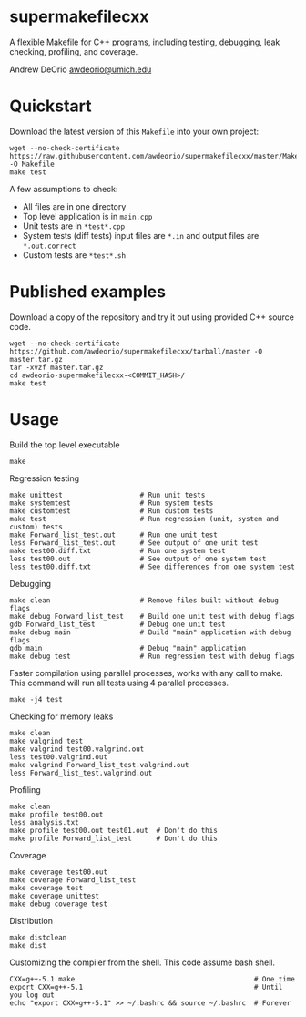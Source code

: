# supermakefilecxx
A flexible Makefile for C++ programs, including testing, debugging, leak checking, profiling, and coverage.

Andrew DeOrio <awdeorio@umich.edu>

# Quickstart
Download the latest version of this `Makefile` into your own project:
```
wget --no-check-certificate https://raw.githubusercontent.com/awdeorio/supermakefilecxx/master/Makefile -O Makefile
make test
```

A few assumptions to check:
- All files are in one directory
- Top level application is in `main.cpp`
- Unit tests are in `*test*.cpp`
- System tests (diff tests) input files are `*.in` and output files are `*.out.correct`
- Custom tests are `*test*.sh`

# Published examples
Download a copy of the repository and try it out using provided C++ source code.
```
wget --no-check-certificate https://github.com/awdeorio/supermakefilecxx/tarball/master -O master.tar.gz
tar -xvzf master.tar.gz
cd awdeorio-supermakefilecxx-<COMMIT_HASH>/
make test
```

# Usage
Build the top level executable
```
make
```

Regression testing
```
make unittest                   # Run unit tests
make systemtest                 # Run system tests
make customtest                 # Run custom tests
make test                       # Run regression (unit, system and custom) tests
make Forward_list_test.out      # Run one unit test
less Forward_list_test.out      # See output of one unit test 
make test00.diff.txt            # Run one system test
less test00.out                 # See output of one system test
less test00.diff.txt            # See differences from one system test
```

Debugging
```
make clean                      # Remove files built without debug flags
make debug Forward_list_test    # Build one unit test with debug flags
gdb Forward_list_test           # Debug one unit test
make debug main                 # Build "main" application with debug flags
gdb main                        # Debug "main" application
make debug test                 # Run regression test with debug flags
```

Faster compilation using parallel processes, works with any call to make.  This command will run all tests using 4 parallel processes.
```
make -j4 test
```

Checking for memory leaks
```
make clean
make valgrind test
make valgrind test00.valgrind.out
less test00.valgrind.out
make valgrind Forward_list_test.valgrind.out
less Forward_list_test.valgrind.out
```

Profiling
```
make clean
make profile test00.out
less analysis.txt
make profile test00.out test01.out  # Don't do this
make profile Forward_list_test      # Don't do this
```

Coverage
```
make coverage test00.out
make coverage Forward_list_test
make coverage test
make coverage unittest
make debug coverage test
```

Distribution
```
make distclean
make dist
```

Customizing the compiler from the shell.  This code assume bash shell.
```
CXX=g++-5.1 make                                            # One time
export CXX=g++-5.1                                          # Until you log out
echo "export CXX=g++-5.1" >> ~/.bashrc && source ~/.bashrc  # Forever
```
